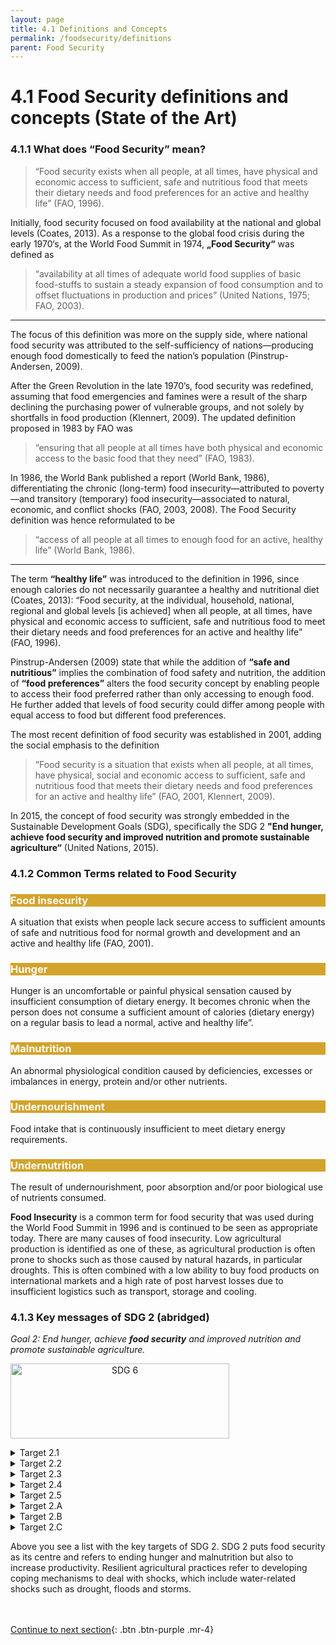 ```yaml
---
layout: page
title: 4.1 Definitions and Concepts
permalink: /foodsecurity/definitions
parent: Food Security
---
```

# **4.1 Food Security definitions and concepts (State of the Art)** 

### **4.1.1 What does “Food Security” mean?**

> “Food security exists when all people, at all times, have physical and economic access to sufficient, safe and nutritious food that meets their dietary needs and food preferences for an active and healthy life” (FAO, 1996).

Initially, food security focused on food availability at the national and global levels (Coates, 2013). As a response to the global food crisis during the early 1970‘s, at the World Food Summit in 1974, **„Food Security“** was defined as 
> “availability at all times of adequate world food supplies of basic food-stuffs to sustain a steady expansion of food consumption and to offset fluctuations in production and prices” (United Nations, 1975; FAO, 2003). 

<hr/>

The focus of this definition was more on the supply side, where national food security was attributed to the self-sufficiency of nations—producing enough food domestically to feed the nation’s population (Pinstrup-Andersen, 2009).

After the Green Revolution in the late 1970’s, food security was redefined, assuming that food emergencies and famines were a result of the sharp declining the purchasing power of vulnerable groups, and not solely by shortfalls in food production (Klennert, 2009). The updated definition proposed in 1983 by FAO was 
> “ensuring that all people at all times have both physical and economic access to the basic food that they need” (FAO, 1983).

In 1986, the World Bank published a report (World Bank, 1986), differentiating the chronic (long-term) food insecurity—attributed to poverty—and transitory (temporary) food insecurity—associated to natural, economic, and conflict shocks (FAO, 2003, 2008). The Food Security definition was hence reformulated to be
> “access of all people at all times to enough food for an active, healthy life” (World Bank, 1986).


<hr/>

The term **“healthy life”** was introduced to the definition in 1996, since enough calories do not necessarily guarantee a healthy and nutritional diet (Coates, 2013): “Food security, at the individual, household, national, regional and global levels [is achieved] when all people, at all times, have physical and economic access to sufficient, safe and nutritious food to meet their dietary needs and food preferences for an active and healthy life” (FAO, 1996).

Pinstrup-Andersen (2009) state that while the addition of **“safe and nutritious”** implies the combination of food safety and nutrition, the addition of **“food preferences”** alters the food security concept by enabling people to access their food preferred rather than only accessing to enough food. He further added that levels of food security could differ among people with equal access to food but different food preferences.

The most recent definition of food security was established in 2001, adding the social emphasis to the definition 
> “Food security is a situation that exists when all people, at all times, have physical, social and economic access to sufficient, safe and nutritious food that meets their dietary needs and food preferences for an active and healthy life” (FAO, 2001, Klennert, 2009).

In 2015, the concept of food security was strongly embedded in the Sustainable Development Goals (SDG), specifically the SDG 2 **"End hunger, achieve food security and improved nutrition and promote sustainable agriculture“** (United Nations, 2015).


### **4.1.2 Common Terms related to Food Security**

<h3 style="color: #ffffff; background-color: #d3a32b;">
    Food insecurity
</h3>

A situation that exists when people lack secure access to sufficient amounts of safe and nutritious food for normal growth and development and an active and healthy life (FAO, 2001).

<h3 style="color: #ffffff; background-color: #d3a32b;">
    Hunger
</h3>

Hunger is an uncomfortable or painful physical sensation caused by insufficient consumption of dietary energy. It becomes chronic when the person does not consume a sufficient amount of calories (dietary energy) on a regular basis to lead a normal, active and healthy life”.

<h3 style="color: #ffffff; background-color: #d3a32b;">
    Malnutrition
</h3>

An abnormal physiological condition caused by deficiencies, excesses or imbalances in energy, protein and/or other nutrients.


<h3 style="color: #ffffff; background-color: #d3a32b;">
    Undernourishment
</h3>

Food intake that is continuously insufficient to meet dietary energy requirements.

<h3 style="color: #ffffff; background-color: #d3a32b;">
    Undernutrition
</h3>

The result of undernourishment, poor absorption and/or poor biological use of nutrients consumed.

**Food Insecurity**  is a common term for food security that was used during the World Food Summit in 1996 and is continued to be seen as appropriate today. There are many causes of food insecurity. Low agricultural production is identified as one of these, as agricultural production is often prone to shocks such as those caused by natural hazards, in particular droughts. This is often combined with a low ability to buy food products on international markets and a high rate of post harvest losses due to insufficient logistics such as transport, storage and cooling.

### **4.1.3 Key messages of SDG 2 (abridged)**
*Goal 2: End hunger, achieve **food security** and improved nutrition and promote sustainable agriculture.*


<style type="text/css">
.centerImage
{
 text-align:center;
 display:block;
}
</style>
<img src="/wef-nexus-online-course/assets/2-Zero-hunger.png"
class="centerImage" alt="SDG 6" height="120" width="350">


<details><summary>Target 2.1</summary>
<p>

“… end hunger …and ensure access by all people… to safe, nutritious and sufficient food…”

</p>
</details>


<details><summary>Target 2.2</summary>
<p>

“…end all forms of malnutrition…targets on stunting and wasting (children under 5) …girls, women, elders…“

</p>
</details>


<details><summary>Target 2.3</summary>
<p>

“… double the agricultural productivity and incomes of small-scale food producers…”

</p>
</details>


<details><summary>Target 2.4</summary>
<p>

“… ensure sustainable food production systems and implement resilient agricultural practices…”

</p>
</details>


<details><summary>Target 2.5</summary>
<p>

“… maintain the genetic diversity of seeds, cultivated plants and farmed and domesticated animals and their related wild species…”

</p>
</details>


<details><summary>Target 2.A</summary>
<p>

“Increase investment, including through enhanced international cooperation, in rural infrastructure, agricultural research and extension services, technology development…”

</p>
</details>

<details><summary>Target 2.B</summary>
<p>

“Correct and prevent trade restrictions and distortions…”

</p>
</details>

<details><summary>Target 2.C</summary>
<p>

“Adopt measures to ensure the proper functioning of food commodity markets and their derivatives and facilitate timely access to market information…”

</p>
</details>


Above you see a list with the key targets of SDG 2. SDG 2 puts food security as its centre and refers to ending hunger and malnutrition but also to increase productivity. Resilient agricultural practices refer to developing coping mechanisms to deal with shocks, which include water-related shocks such as drought, floods and storms.


<br/> <br/>
[Continue to next section](https://waterbender231.github.io/wef-nexus-online-course/foodsecurity/challenges){: .btn .btn-purple .mr-4}
